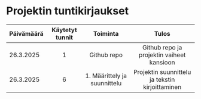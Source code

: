 # Projektin tuntikirjaukset

| Päivämäärä  | Käytetyt tunnit | Toiminta |  Tulos |
| :---  |     :---:      |     :---:      |     :---:      |
| 26.3.2025 | 1 | Github repo | Github repo ja projektin vaiheet kansioon |
| 26.3.2025 | 6 | 1. Määrittely ja suunnittelu | Projektin suunnittelu ja tekstin kirjoittaminen |